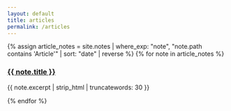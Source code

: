 ```yaml
---
layout: default
title: articles
permalink: /articles
---
```




<div class="article-notes">
 {% assign article_notes = site.notes | where_exp: "note", "note.path contains 'Article'" | sort: "date" | reverse %}
 {% for note in article_notes %}
   <div class="note-preview">
     <h3 class="note-title">
       <a class="internal-link" href="{{ site.baseurl }}{{ note.url }}">{{ note.title }}</a>
     </h3>
     <p class="note-excerpt">{{ note.excerpt | strip_html | truncatewords: 30 }}</p>
   </div>
 {% endfor %}
</div>